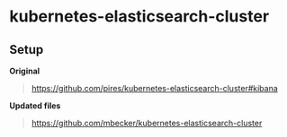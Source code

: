 # kubernetes-elasticsearch-cluster
## Setup
**Original**
> https://github.com/pires/kubernetes-elasticsearch-cluster#kibana

**Updated files**
> https://github.com/mbecker/kubernetes-elasticsearch-cluster
